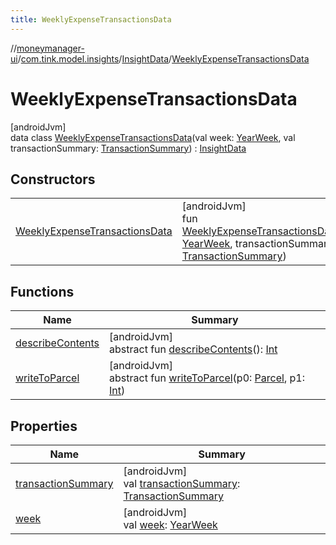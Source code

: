 ```yaml
---
title: WeeklyExpenseTransactionsData
---
```

//[moneymanager-ui](../../../../index.html)/[com.tink.model.insights](../../index.html)/[InsightData](../index.html)/[WeeklyExpenseTransactionsData](index.html)



# WeeklyExpenseTransactionsData



[androidJvm]\
data class [WeeklyExpenseTransactionsData](index.html)(val week: [YearWeek](../../../com.tink.model.time/-year-week/index.html), val transactionSummary: [TransactionSummary](../../../com.tink.model.relations/-transaction-summary/index.html)) : [InsightData](../index.html)



## Constructors


| | |
|---|---|
| [WeeklyExpenseTransactionsData](-weekly-expense-transactions-data.html) | [androidJvm]<br>fun [WeeklyExpenseTransactionsData](-weekly-expense-transactions-data.html)(week: [YearWeek](../../../com.tink.model.time/-year-week/index.html), transactionSummary: [TransactionSummary](../../../com.tink.model.relations/-transaction-summary/index.html)) |


## Functions


| Name | Summary |
|---|---|
| [describeContents](../../../com.tink.service.provider/-provider-filter/index.html#-1578325224%2FFunctions%2F1000845458) | [androidJvm]<br>abstract fun [describeContents](../../../com.tink.service.provider/-provider-filter/index.html#-1578325224%2FFunctions%2F1000845458)(): [Int](https://kotlinlang.org/api/latest/jvm/stdlib/kotlin/-int/index.html) |
| [writeToParcel](../../../com.tink.service.provider/-provider-filter/index.html#-1754457655%2FFunctions%2F1000845458) | [androidJvm]<br>abstract fun [writeToParcel](../../../com.tink.service.provider/-provider-filter/index.html#-1754457655%2FFunctions%2F1000845458)(p0: [Parcel](https://developer.android.com/reference/kotlin/android/os/Parcel.html), p1: [Int](https://kotlinlang.org/api/latest/jvm/stdlib/kotlin/-int/index.html)) |


## Properties


| Name | Summary |
|---|---|
| [transactionSummary](transaction-summary.html) | [androidJvm]<br>val [transactionSummary](transaction-summary.html): [TransactionSummary](../../../com.tink.model.relations/-transaction-summary/index.html) |
| [week](week.html) | [androidJvm]<br>val [week](week.html): [YearWeek](../../../com.tink.model.time/-year-week/index.html) |


